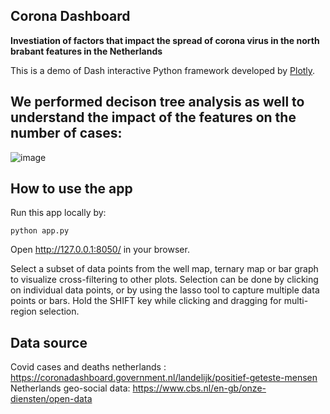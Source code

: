 ## Corona Dashboard

**Investiation of factors that impact the spread of corona virus in the north brabant features in the Netherlands**


This is a demo of Dash interactive Python framework developed by [Plotly](https//plot.ly/).



## We performed decison tree analysis as well to understand the impact of the features on the number of cases:
![image](https://user-images.githubusercontent.com/61543022/121549009-c5644300-ca0d-11eb-9b29-8c9ddf693c24.png)



## How to use the app
Run this app locally by:
```
python app.py
```
Open http://127.0.0.1:8050/ in your browser.

Select a subset of data points from the well map, ternary map or bar graph to visualize cross-filtering to other plots.
Selection can be done by clicking on individual data points, or by using the lasso tool to capture multiple data points or bars. Hold the SHIFT
key while clicking and dragging for multi-region selection.

## Data source
Covid cases and deaths netherlands : https://coronadashboard.government.nl/landelijk/positief-geteste-mensen
Netherlands geo-social data: https://www.cbs.nl/en-gb/onze-diensten/open-data
